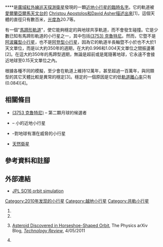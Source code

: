 ****是[廣域紅外線巡天探測衛星](../Page/廣域紅外線巡天探測衛星.md "wikilink")發現的一顆[近地小行星的](https://zh.wikipedia.org/wiki/近地天體 "wikilink")[臨時名字](../Page/天文學臨時編號.md "wikilink")。它的軌道被[愛爾蘭](https://zh.wikipedia.org/wiki/愛爾蘭 "wikilink")[亞爾馬天文台的](https://zh.wikipedia.org/wiki/亞爾馬天文台 "wikilink") [Christou Apostolos和](https://zh.wikipedia.org/wiki/Christou_Apostolos "wikilink")[David Asher描述出來](https://zh.wikipedia.org/wiki/David_Asher "wikilink")\[1\]，這個天體的直徑只有數百米，[光度為](https://zh.wikipedia.org/wiki/視星等 "wikilink")20.7等。

有一個"[馬蹄形軌道](../Page/馬蹄形軌道.md "wikilink")"，使它能夠穩定的與地球共享軌道，而不會發生碰撞。它是少數已知有馬蹄形軌道的小行星之一，其中包括[(3753) 克魯特尼](../Page/小行星3753.md "wikilink")。然而，它暨不是[阿波羅型小行星](https://zh.wikipedia.org/wiki/阿波羅型小行星 "wikilink")，也不是[阿登型小行星](https://zh.wikipedia.org/wiki/阿登型小行星 "wikilink")，因為它的軌道半長軸暨不小於也不大於1天文單位，而是以大約350年的週期，在大約0.996和1.004天文單位之間振盪著\[2\]。在這大約350年的馬蹄型週期，無論是超前或是尾隨著地球，它永遠不會接近地球至0.15天文單位之內。

根據各種不同的模擬，至少會在軌道上維持12萬年，甚至超過一百萬年，與同類型的其它天體比較是異常的穩定\[3\]。穩定的一個原因是它的低[軌道離心率](../Page/軌道離心率.md "wikilink")只有\(0.084\)\[4\]。

## 相關條目

  - [(3753 克魯特尼)](../Page/小行星3753.md "wikilink") – 第二顆月球的候選者

  - – 小的近地小行星

  - –對地球有潛在威脅的小行星

  - [天然衛星](https://zh.wikipedia.org/wiki/天然衛星 "wikilink")

## 參考資料和註腳

## 外部連結

  - [JPL SO16 orbit simulation](http://ssd.jpl.nasa.gov/sbdb.cgi?sstr=2010+SO16&orb=1)

[Category:2010年发现的小行星](https://zh.wikipedia.org/wiki/Category:2010年发现的小行星 "wikilink") [Category:越地小行星](https://zh.wikipedia.org/wiki/Category:越地小行星 "wikilink") [Category:共軌小行星](https://zh.wikipedia.org/wiki/Category:共軌小行星 "wikilink")

1.

2.
3.  [Asteroid Discovered in Horseshoe-Shaped Orbit](http://www.technologyreview.com/blog/arxiv/26608/Earth-Companion), The Physics arXiv Blog, *[Technology Review](https://zh.wikipedia.org/wiki/Technology_Review "wikilink")*, 4/05/2011

4.